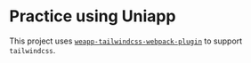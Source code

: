 # Practice using Uniapp

This project uses [`weapp-tailwindcss-webpack-plugin`](https://github.com/sonofmagic/weapp-tailwindcss-webpack-plugin) to support `tailwindcss`.
